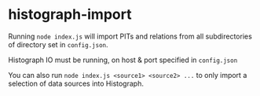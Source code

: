 # histograph-import

Running `node index.js` will import PITs and relations from all subdirectories of directory set in `config.json`.

Histograph IO must be running, on host & port specified in `config.json`

You can also run `node index.js <source1> <source2> ...` to only import a selection of data sources into Histograph.

